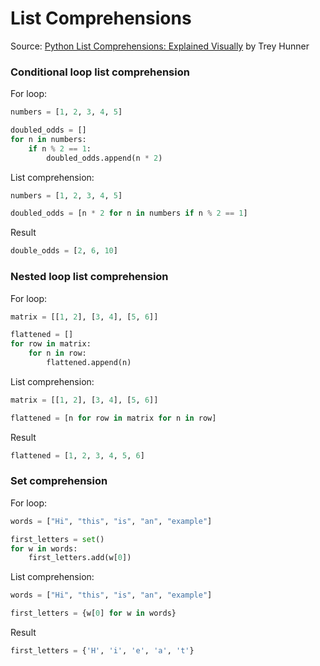 # List Comprehensions
Source: [Python List Comprehensions: Explained Visually](http://treyhunner.com/2015/12/python-list-comprehensions-now-in-color/) by Trey Hunner

### Conditional loop list comprehension

For loop:
```python
numbers = [1, 2, 3, 4, 5]

doubled_odds = []
for n in numbers:
    if n % 2 == 1:
        doubled_odds.append(n * 2)
```

List comprehension:
```python
numbers = [1, 2, 3, 4, 5]

doubled_odds = [n * 2 for n in numbers if n % 2 == 1]
```

Result
```python
double_odds = [2, 6, 10]
```

### Nested loop list comprehension

For loop:
```python
matrix = [[1, 2], [3, 4], [5, 6]]

flattened = []
for row in matrix:
    for n in row:
        flattened.append(n)
```

List comprehension:
```python
matrix = [[1, 2], [3, 4], [5, 6]]

flattened = [n for row in matrix for n in row]
```

Result
```python
flattened = [1, 2, 3, 4, 5, 6]
```

### Set comprehension

For loop:
```python
words = ["Hi", "this", "is", "an", "example"]

first_letters = set()
for w in words:
    first_letters.add(w[0])
```

List comprehension:
```python
words = ["Hi", "this", "is", "an", "example"]

first_letters = {w[0] for w in words}
```

Result
```python
first_letters = {'H', 'i', 'e', 'a', 't'}
```
